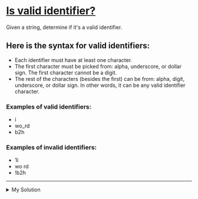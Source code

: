 # [Is valid identifier?](https://www.codewars.com/kata/563a8656d52a79f06c00001f)

Given a string, determine if it's a valid identifier.

## Here is the syntax for valid identifiers:

- Each identifier must have at least one character.
- The first character must be picked from: alpha, underscore, or dollar sign. The first character cannot be a digit.
- The rest of the characters (besides the first) can be from: alpha, digit, underscore, or dollar sign. In other words,
  it can be any valid identifier character.

### Examples of valid identifiers:

- i
- wo_rd
- b2h

### Examples of invalid identifiers:

- 1i
- wo rd
- !b2h

---

<details><summary>My Solution</summary>

```js
function isValid(idn) {
  return /^[a-z_\$][a-z0-9_\$]*$/gi.test(idn)
}
```

</details>
